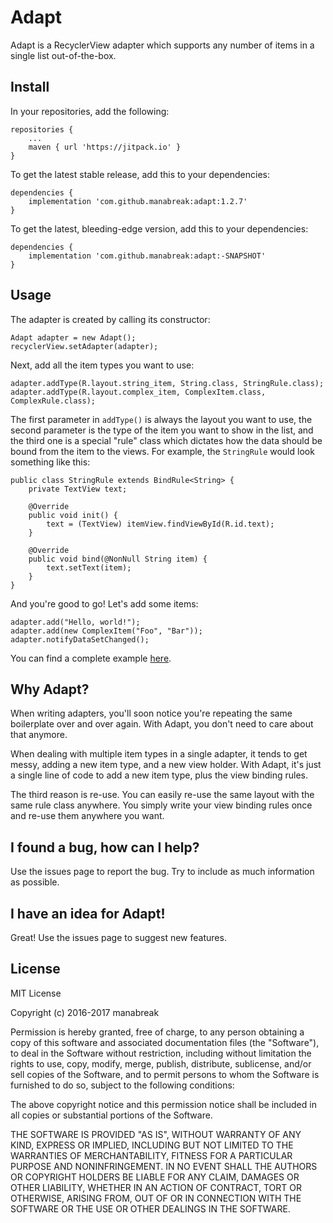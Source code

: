 # Adapt

Adapt is a RecyclerView adapter which supports any number
of items in a single list out-of-the-box.

## Install

In your repositories, add the following:

```
repositories {
    ...
    maven { url 'https://jitpack.io' }
}
```

To get the latest stable release, add this to your
dependencies:

```
dependencies {
    implementation 'com.github.manabreak:adapt:1.2.7'
}
```

To get the latest, bleeding-edge version, add this
to your dependencies:

```
dependencies {
    implementation 'com.github.manabreak:adapt:-SNAPSHOT'
}
```

## Usage

The adapter is created by calling its constructor:

```
Adapt adapter = new Adapt();
recyclerView.setAdapter(adapter);
```

Next, add all the item types you want to use:

```
adapter.addType(R.layout.string_item, String.class, StringRule.class);
adapter.addType(R.layout.complex_item, ComplexItem.class, ComplexRule.class);
```

The first parameter in `addType()` is always the layout you
want to use, the second parameter is the type of the item
you want to show in the list, and the third one is a special
"rule" class which dictates how the data should be bound from
the item to the views. For example, the `StringRule` would
look something like this:

```
public class StringRule extends BindRule<String> {
    private TextView text;
    
    @Override
    public void init() {
        text = (TextView) itemView.findViewById(R.id.text);
    }
                        
    @Override
    public void bind(@NonNull String item) {
        text.setText(item);
    }
}
```

And you're good to go! Let's add some items:

```
adapter.add("Hello, world!");
adapter.add(new ComplexItem("Foo", "Bar"));
adapter.notifyDataSetChanged();
```

You can find a complete example 
[here](https://github.com/manabreak/adapt/blob/master/app/src/main/java/me/manabreak/adapt_dev/MainActivity.java).


## Why Adapt?

When writing adapters, you'll soon notice you're
repeating the same boilerplate over and over again. With
Adapt, you don't need to care about that anymore.

When dealing with multiple item types in a single adapter,
it tends to get messy, adding a new item type, and a new view holder.
With Adapt, it's just a single line of code to add a new
item type, plus the view binding rules.

The third reason is re-use. You can easily re-use the
same layout with the same rule class anywhere. You simply
write your view binding rules once and re-use them anywhere
you want.

## I found a bug, how can I help?

Use the issues page to report the bug. Try to include as
much information as possible.

## I have an idea for Adapt!

Great! Use the issues page to suggest new features.

## License

MIT License

Copyright (c) 2016-2017 manabreak

Permission is hereby granted, free of charge, to any person obtaining a copy
of this software and associated documentation files (the "Software"), to deal
in the Software without restriction, including without limitation the rights
to use, copy, modify, merge, publish, distribute, sublicense, and/or sell
copies of the Software, and to permit persons to whom the Software is
furnished to do so, subject to the following conditions:

The above copyright notice and this permission notice shall be included in all
copies or substantial portions of the Software.

THE SOFTWARE IS PROVIDED "AS IS", WITHOUT WARRANTY OF ANY KIND, EXPRESS OR
IMPLIED, INCLUDING BUT NOT LIMITED TO THE WARRANTIES OF MERCHANTABILITY,
FITNESS FOR A PARTICULAR PURPOSE AND NONINFRINGEMENT. IN NO EVENT SHALL THE
AUTHORS OR COPYRIGHT HOLDERS BE LIABLE FOR ANY CLAIM, DAMAGES OR OTHER
LIABILITY, WHETHER IN AN ACTION OF CONTRACT, TORT OR OTHERWISE, ARISING FROM,
OUT OF OR IN CONNECTION WITH THE SOFTWARE OR THE USE OR OTHER DEALINGS IN THE
SOFTWARE.

